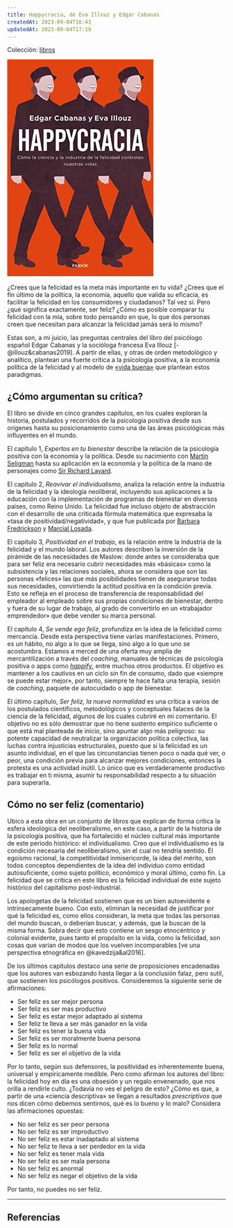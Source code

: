 ```yaml
---
title: Happycracia, de Eva Illouz y Edgar Cabanas
createdAt: 2023-09-04T16:43
updatedAt: 2023-09-04T17:19
---
```

Colección: [libros](libros)

![happycracia-eva-illouz-edgar-cabanas](./happycracia-eva-illouz-edgar-cabanas.jpg)

¿Crees que la felicidad es la meta más importante en tu vida? ¿Crees que el fin último de la política, la economía, aquello que valida su eficacia, es facilitar la felicidad en los consumidores y ciudadanos? Tal vez sí. Pero ¿qué significa exactamente, ser feliz? ¿Cómo es posible comparar tu felicidad con la mía, sobre todo pensando en que, lo que dos personas creen que necesitan para alcanzar la felicidad jamás será lo mismo?

Estas son, a mi juicio, las preguntas centrales del libro del psicólogo español Edgar Cabanas y la socióloga francesa Eva Illouz [-@illouz&cabanas2019]. A partir de ellas, y otras de orden metodológico y analítico, plantean una fuerte crítica a la psicología positiva, a la economía política de la felicidad y al modelo de [«vida buena»](https://www.edge.org/3rd_culture/seligman04/seligman_index.html) que plantean estos paradigmas.

## ¿Cómo argumentan su crítica?

El libro se divide en cinco grandes capítulos, en los cuales exploran la historia, postulados y recorridos de la psicología positiva desde sus orígenes hasta su posicionamiento como una de las áreas psicológicas más influyentes en el mundo.

El capítulo 1, *Expertos en tu bienestar* describe la relación de la psicología positiva con la economía y la política. Desde su nacimiento con [Martin Seligman](https://es.wikipedia.org/wiki/Martin_Seligman) hasta su aplicación en la economía y la política de la mano de personajes como [Sir Richard Layard](https://en.wikipedia.org/wiki/Richard_Layard,_Baron_Layard).

El capítulo 2, *Reavivar el individualismo*, analiza la relación entre la industria de la felicidad y la ideología neoliberal, incluyendo sus aplicaciones a la educación con la implementación de programas de bienestar en diversos países, como Reino Unido. La felicidad fue incluso objeto de abstracción con el desarrollo de una criticada fórmula matemática que expresaba la «tasa de positividad/negatividad», y que fue publicada por [Barbara Fredrickson](https://en.wikipedia.org/wiki/Barbara_Fredrickson) y [Marcial Losada](https://en.wikipedia.org/wiki/Marcial_Losada).

El capítulo 3, *Positividad en el trabajo*, es la relación entre la industria de la felicidad y el mundo laboral. Los autores describen la inversión de la pirámide de las necesidades de Maslow: donde antes se consideraba que para ser feliz era necesario cubrir necesidades más «básicas» como la subsistencia y las relaciones sociales, ahora se considera que son las personas «felices» las que más posibilidades tienen de asegurarse todas sus necesidades, convirtiendo la actitud positiva en la condición previa. Esto se refleja en el proceso de transferencia de responsabilidad del empleador al empleado sobre sus propias condiciones de bienestar, dentro y fuera de su lugar de trabajo, al grado de convertirlo en un «trabajador emprendedor» que debe vender su marca personal.

El capítulo 4, *Se vende ego feliz*, profundiza en la idea de la felicidad como mercancía. Desde esta perspectiva tiene varias manifestaciones. Primero, es un hábito, no algo a lo que se llega, sino algo a lo que uno se acostumbra. Estamos a merced de una oferta muy amplia de mercantilización a través del *coaching*, manuales de técnicas de psicología positiva o apps como [*happify*](https://www.happify.com/), entre muchos otros productos. El objetivo es mantener a los cautivos en un ciclo sin fin de consumo, dado que «siempre se puede estar mejor», por tanto, siempre te hace falta una terapia, sesión de *coaching*, paquete de autocuidado o app de bienestar.

El último capítulo, *Ser feliz, la nueva normalidad* es una crítica a varios de los postulados científicos, metodológicos y conceptuales falaces de la ciencia de la felicidad, algunos de los cuales cubriré en mi comentario. El objetivo no es sólo demostrar que no tiene sustento empírico suficiente o que está mal planteada de inicio, sino apuntar algo más peligroso: su potente capacidad de neutralizar la organización política colectiva, las luchas contra injusticias estructurales, puesto que si la felicidad es un asunto individual, en el que las circunstancias tienen poco o nada qué ver, o peor, una condición previa para alcanzar mejores condiciones, entonces la protesta es una actividad inútil. Lo único que es verdaderamente productivo es trabajar en ti misma, asumir tu responsabilidad respecto a tu situación para superarla.

## Cómo no ser feliz (comentario)

Ubico a esta obra en un conjunto de libros que explican de forma crítica la esfera ideológica del neoliberalismo, en este caso, a partir de la historia de la psicología positiva, que ha fortalecido el núcleo cultural más importante de este periodo histórico: el individualismo. Creo que el individualismo es la condición necesaria del neoliberalismo, sin el cual no tendría sentido. El egoísmo racional, la competitividad inmisericorde, la idea del mérito, son todos conceptos dependientes de la idea del individuo como entidad autosuficiente, como sujeto político, económico y moral último, como fin. La felicidad que se critica en este libro es la felicidad individual de este sujeto histórico del capitalismo post-industrial.

Los apologetas de la felicidad sostienen que es un bien autoevidente e intrínsecamente bueno. Con esto, eliminan la necesidad de justificar por qué la felicidad es, como ellos consideran, la meta que todas las personas del mundo buscan, o deberían buscar, y además, que la buscan de la misma forma. Sobra decir que esto contiene un sesgo etnocéntrico y colonial evidente, pues tanto el propósito en la vida, como la felicidad, son cosas que varían de modos que los vuelven incomparables [ve una perspectiva etnográfica en @kavedzija&al2016].

De los últimos capítulos destaco una serie de proposiciones encadenadas que los autores van esbozando hasta llegar a la conclusión falaz, pero sutil, que sostienen los psicólogos positivos. Consideremos la siguiente serie de afirmaciones:

- Ser feliz es ser mejor persona
- Ser feliz es ser más productivo
- Ser feliz es estar mejor adaptado al sistema
- Ser feliz te lleva a ser más ganador en la vida
- Ser feliz es tener la buena vida
- Ser feliz es ser moralmente buena persona
- Ser feliz es lo normal 
- Ser feliz es ser el objetivo de la vida

Por lo tanto, según sus defensores, la positividad es inherentemente buena, universal y empíricamente medible. Pero como afirman los autores del libro: la felicidad hoy en día es una obsesión y un regalo envenenado, que nos orilla a rendirle culto. ¿Todavía no ves el peligro de esto? ¿Cómo es que, a partir de una «ciencia descriptiva» se llegan a resultados *prescriptivos* que nos dicen cómo debemos sentirnos, qué es lo bueno y lo malo? Considera las afirmaciones opuestas:

- No ser feliz es ser peor persona
- No ser feliz es ser improductivo
- No ser feliz es estar inadaptado al sistema
- No ser feliz te lleva a ser perdedor en la vida
- No ser feliz es tener mala vida
- No ser feliz es ser mala persona
- No ser feliz es anormal
- No ser feliz es negar el objetivo de la vida

Por tanto, no puedes no ser feliz.

---
## Referencias

